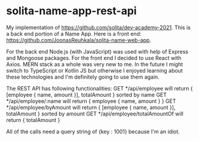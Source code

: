 # solita-name-app-rest-api

My implementation of https://github.com/solita/dev-academy-2021. This is a back end portion of a Name App. Here is a front end: https://github.com/JoonasReuhkala/solita-name-web-app.

For the back end Node.js (with JavaScript) was used with help of Express and Mongoose packages. For the front end I decided to use React with Axios. MERN stack as a whole was very new to me. In the future I might switch to TypeScript or Kotlin JS but otherwise I enjoyed learning about these technologies and I'm definitely going to use them again.

The REST API has following functionalities:
GET */api/employee will return { [employee { name, amount }], totalAmount } sorted by name
GET */api/employee/:name will return { employee { name, amount } }
GET */api/employee/byAmount will return { [employee { name, amount }], totalAmount } sorted by amount
GET */api/employee/totalAmountOf will return { totalAmount }

All of the calls need a query string of {key : 1001} because I'm an idiot. 
